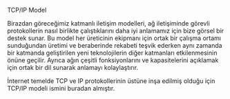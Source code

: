 TCP/IP Model

Birazdan göreceğimiz katmanlı iletişim modelleri, ağ iletişiminde görevli protokollerin nasıl birlikte çalıştıklarını daha iyi anlamamız için bize görsel bir destek sunar. Bu model her üreticinin ekipmanı için ortak bir çalışma ortamı sunduğundan üretimi ve beraberinde rekabeti teşvik ederken aynı zamanda bir katmanda geliştirilen yeni teknolojilerin diğer katmanları etkilenmesinin önüne geçilir. Ayrıca ağın çeşitli fonksiyonlarını ve kapasitelerini açıklamak için ortak bir dil sunarak anlamayı kolaylaştırır.

İnternet temelde TCP ve IP protokollerinin üstüne inşa edilmiş olduğu için TCP/IP modeli ismini buradan almıştır.




